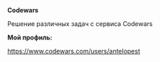 **Codewars**

Решение различных задач с сервиса Codewars

**Мой профиль:**

https://www.codewars.com/users/antelopest
